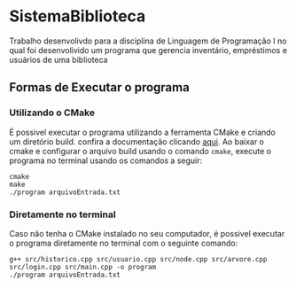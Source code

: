# SistemaBiblioteca
Trabalho desenvolivdo para a disciplina de Linguagem de Programação I no qual foi desenvolivido um programa que gerencia inventário, empréstimos e usuários de uma biblioteca

## Formas de Executar o programa

### Utilizando o CMake
É possivel executar o programa utilizando a ferramenta CMake e criando um diretório build. confira a documentação clicando [aqui](https://cmake.org/cmake/help/latest/guide/tutorial/index.html). Ao baixar o cmake e configurar o arquivo build usando o comando `cmake`, execute o programa no terminal usando os comandos a seguir:
```
cmake
make
./program arquivoEntrada.txt

```
### Diretamente no terminal
Caso não tenha o CMake instalado no seu computador, é possivel executar o programa diretamente no terminal com o seguinte comando:
```
g++ src/historico.cpp src/usuario.cpp src/node.cpp src/arvore.cpp src/login.cpp src/main.cpp -o program
./program arquivoEntrada.txt

```

  

